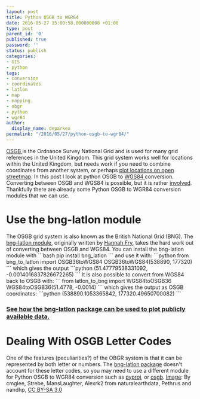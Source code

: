 ```yaml
---
layout: post
title: Python OSGB to WGR84
date: 2016-05-27 15:00:58.000000000 +01:00
type: post
parent_id: '0'
published: true
password: ''
status: publish
categories:
- GIS
- python
tags:
- conversion
- coordinates
- latlon
- map
- mapping
- obgr
- python
- wgr84
author:
  display_name: deparkes
permalink: "/2016/05/27/python-osgb-to-wgr84/"
---
```

<a href="https://en.wikipedia.org/wiki/Ordnance_Survey_National_Grid">OSGB </a>is the Ordnance Survey National Grid and is used for many grid references in the United Kingdom. This grid system works well for locations within the United Kingdom, but needs work if you need to combine coordinates from another system, or perhaps <a href="https://wp.me/p4DE9r-FE">plot locations on open streetmap</a>. In this post I look at python OSGB to <a href="https://confluence.qps.nl/pages/viewpage.action?pageId=29855173">WGS84 </a>conversion.
Converting between OSGB and WGS84 is possible, but it is rather <a href="https://www.hannahfry.co.uk/blog/2012/02/01/converting-british-national-grid-to-latitude-and-longitude-ii">involved</a>. Thankfully there are already some Python OSGB to WGR84 conversion modules that we can use.
<h1>Use the bng-latlon module</h1>
The OSGB grid system is also known as the British National Grid (BNG). The <a href="https://pypi.python.org/pypi/bng-latlon">bng-latlon module</a>, originally written by <a href="https://www.hannahfry.co.uk/">Hannah Fry</a>, takes the hard work out of converting between OSGB and WGS84.
You can install the bng-latlon module with
```bash
pip install bng_latlon
```
and use it with:
```python
from bng_to_latlon import OSGB36toWGS84
OSGB36toWGS84(538890, 177320)
```
which gives the output
```python
(51.47779538331092, -0.0014016837826672265)
```
It is also possible to convert from WGS84 back to OSGB with:
```
from latlon_to_bng import WGS84toOSGB36
WGS84toOSGB36(51.4778, -0.0014)
```
which gives the output as OSGB coordinates:
```python
(538890.1053365842, 177320.49650700082)
```
<h3><a href="https://wp.me/p4DE9r-FE">See how the bng-latlon package can be used to plot publicly available data.</a></h3>
<h1>Dealing With OSGB Letter Codes</h1>
One of the features (peculiarities?) of the OBGR system is that it can be represented by both letter or numbers. The <a href="https://pypi.python.org/pypi/bng-latlon">bng-latlon package</a> doesn't account for these letter codes, so you may need to use a different module for Python OSGB to WGR84 conversion such as <a href="https://all-geo.org/volcan01010/2012/11/change-coordinates-with-pyproj/">pyproj</a>, or <a href="https://pydoc.net/Python/osgb/0.2dev/osgb.convert/">osgb</a>.
<a href="https://commons.wikimedia.org/w/index.php?curid=35301574">Image</a>: By cmglee, Strebe, MansLaughter, Alexrk2 from naturalearthdata, Pethrus and nandhp, <a title="Creative Commons Attribution-Share Alike 3.0" href="https://creativecommons.org/licenses/by-sa/3.0">CC BY-SA 3.0</a>

